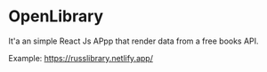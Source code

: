 # OpenLibrary

It'a an simple React Js APpp that render data from a free books API.

Example: https://russlibrary.netlify.app/
